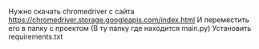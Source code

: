 Нужно скачать chromedriver с сайта https://chromedriver.storage.googleapis.com/index.html 
И переместить его в папку с проектом (В ту папку где находится main.py)
Установить requirements.txt
